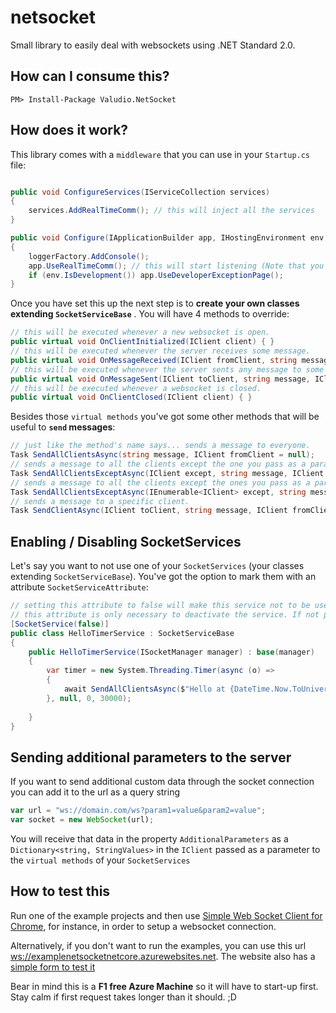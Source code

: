 # netsocket
Small library to easily deal with websockets using .NET Standard 2.0.

## How can I consume this?

```
PM> Install-Package Valudio.NetSocket
```

## How does it work?

This library comes with a `middleware` that you can use in your `Startup.cs` file:

```cs

public void ConfigureServices(IServiceCollection services)
{
    services.AddRealTimeComm(); // this will inject all the services
}

public void Configure(IApplicationBuilder app, IHostingEnvironment env, ILoggerFactory loggerFactory)
{
    loggerFactory.AddConsole();
    app.UseRealTimeComm(); // this will start listening (Note that you can pass the ports your application will be listening here)
    if (env.IsDevelopment()) app.UseDeveloperExceptionPage();
}
```

Once you have set this up the next step is to **create your own classes extending `SocketServiceBase`** . You will have 4 methods to override:

```cs 
// this will be executed whenever a new websocket is open.
public virtual void OnClientInitialized(IClient client) { }
// this will be executed whenever the server receives some message.
public virtual void OnMessageReceived(IClient fromClient, string message) { }
// this will be executed whenever the server sents any message to some client
public virtual void OnMessageSent(IClient toClient, string message, IClient fromClient) { }
// this will be executed whenever a websocket is closed.
public virtual void OnClientClosed(IClient client) { }
```

Besides those `virtual methods` you've got some other methods that will be useful to **`send` messages**:

```cs
// just like the method's name says... sends a message to everyone.
Task SendAllClientsAsync(string message, IClient fromClient = null);
// sends a message to all the clients except the one you pass as a parameter.
Task SendAllClientsExceptAsync(IClient except, string message, IClient fromClient = null);
// sends a message to all the clients except the ones you pass as a parameter.
Task SendAllClientsExceptAsync(IEnumerable<IClient> except, string message, IClient fromClient = null);
// sends a message to a specific client.
Task SendClientAsync(IClient toClient, string message, IClient fromClient = null);
```

## Enabling / Disabling SocketServices

Let's say you want to not use one of your `SocketServices` (your classes extending `SocketServiceBase`). You've got the option to mark them with an attribute `SocketServiceAttribute`:

```cs
// setting this attribute to false will make this service not to be used by the middleware.
// this attribute is only necessary to deactivate the service. If not present
[SocketService(false)]
public class HelloTimerService : SocketServiceBase
{
    public HelloTimerService(ISocketManager manager) : base(manager)
    {
        var timer = new System.Threading.Timer(async (o) =>
        {
            await SendAllClientsAsync($"Hello at {DateTime.Now.ToUniversalTime()}");
        }, null, 0, 30000);
        
    }
}
```

## Sending additional parameters to the server

If you want to send additional custom data through the socket connection you can add it to the url as a query string

```js
var url = "ws://domain.com/ws?param1=value&param2=value";
var socket = new WebSocket(url);
```

You will receive that data in the property `AdditionalParameters` as a `Dictionary<string, StringValues>` in the `IClient` passed as a parameter to the `virtual methods` of your `SocketServices`

## How to test this

Run one of the example projects and then use [Simple Web Socket Client for Chrome](https://chrome.google.com/webstore/detail/simple-websocket-client/pfdhoblngboilpfeibdedpjgfnlcodoo), for instance, in order to setup a websocket connection.

Alternatively, if you don't want to run the examples, you can use this url [ws://examplenetsocketnetcore.azurewebsites.net](ws://examplenetsocketnetcore.azurewebsites.net). The website also has a [simple form to test it](http://examplenetsocketnetcore.azurewebsites.net/)

Bear in mind this is a **F1 free Azure Machine** so it will have to start-up first. Stay calm if first request takes longer than it should. ;D
